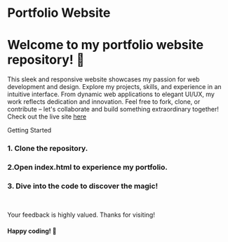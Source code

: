 # Portfolio Website
# Welcome to my portfolio website repository! 🚀

<p>This sleek and responsive website showcases my passion for web development and design. Explore my projects, skills, and experience in an intuitive interface. From dynamic web applications to elegant UI/UX, my work reflects dedication and innovation. Feel free to fork, clone, or contribute – let's collaborate and build something extraordinary together! Check out the live site <a href="https://soumyaranjan8917.github.io/Portfolio_Website/" class="cta">here</a></p>

Getting Started
<h3> 1. Clone the repository.</h3>
<h3> 2.Open index.html to experience my portfolio.</h3>
<h3> 3. Dive into the code to discover the magic!</h3>
<br>

<p>Your feedback is highly valued. Thanks for visiting!</p>

<h4>Happy coding! 🌟</h4>





